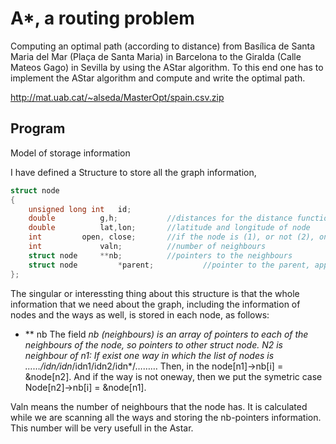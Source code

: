 
# A*, a routing problem

Computing an optimal path (according to distance) from Basílica de Santa Maria del Mar (Plaça de Santa Maria) in Barcelona to the Giralda (Calle Mateos Gago) in Sevilla by using the AStar algorithm. To this end one has to implement the AStar algorithm and compute and write the optimal path.

http://mat.uab.cat/~alseda/MasterOpt/spain.csv.zip

## Program 

Model of storage information

I have defined a Structure to store all the graph information,

```c
struct node
{
	unsigned long int	id;
	double 			g,h;		   //distances for the distance functions
	double			lat,lon;	   //latitude and longitude of node
	int			open, close;	   //if the node is (1), or not (2), on open and closed list
	int 			valn;		   //number of neighbours
	struct node		**nb;		   //pointers to the neighbours
	struct node 		*parent;           //pointer to the parent, applied on Astar
};
```

The singular or interessting thing about this structure is that the whole information that we need about the graph, including the information of nodes and the ways as well, is stored in each node, as follows:

 * ** nb 	The field **nb (neighbours) is an array of pointers to each of the neighbours of the node, so 	pointers to other struct node.
	N2 is neighbour of n1:
	If exist one way in which the list of nodes is  ……/idn*/idn*/idn1/idn2/idn*/………
	Then, in the node[n1]->nb[i] = &node[n2].
	And if the way is not oneway, then we put the symetric case
	Node[n2]->nb[i] = &node[n1].

Valn 	means the number of neighbours that the node has.
	It is calculated while we are scanning all the ways and storing the nb-pointers information.
	This number will be very usefull in the Astar.
